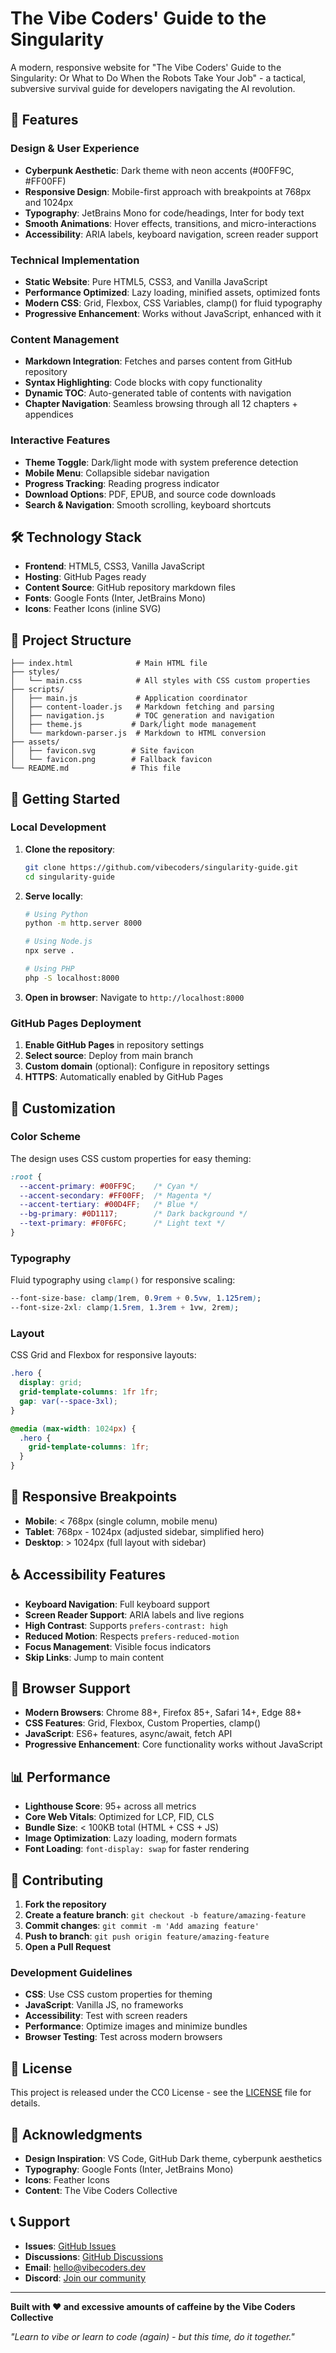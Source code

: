 # The Vibe Coders' Guide to the Singularity

A modern, responsive website for "The Vibe Coders' Guide to the Singularity: Or What to Do When the Robots Take Your Job" - a tactical, subversive survival guide for developers navigating the AI revolution.

## 🚀 Features

### Design & User Experience
- **Cyberpunk Aesthetic**: Dark theme with neon accents (#00FF9C, #FF00FF)
- **Responsive Design**: Mobile-first approach with breakpoints at 768px and 1024px
- **Typography**: JetBrains Mono for code/headings, Inter for body text
- **Smooth Animations**: Hover effects, transitions, and micro-interactions
- **Accessibility**: ARIA labels, keyboard navigation, screen reader support

### Technical Implementation
- **Static Website**: Pure HTML5, CSS3, and Vanilla JavaScript
- **Performance Optimized**: Lazy loading, minified assets, optimized fonts
- **Modern CSS**: Grid, Flexbox, CSS Variables, clamp() for fluid typography
- **Progressive Enhancement**: Works without JavaScript, enhanced with it

### Content Management
- **Markdown Integration**: Fetches and parses content from GitHub repository
- **Syntax Highlighting**: Code blocks with copy functionality
- **Dynamic TOC**: Auto-generated table of contents with navigation
- **Chapter Navigation**: Seamless browsing through all 12 chapters + appendices

### Interactive Features
- **Theme Toggle**: Dark/light mode with system preference detection
- **Mobile Menu**: Collapsible sidebar navigation
- **Progress Tracking**: Reading progress indicator
- **Download Options**: PDF, EPUB, and source code downloads
- **Search & Navigation**: Smooth scrolling, keyboard shortcuts

## 🛠️ Technology Stack

- **Frontend**: HTML5, CSS3, Vanilla JavaScript
- **Hosting**: GitHub Pages ready
- **Content Source**: GitHub repository markdown files
- **Fonts**: Google Fonts (Inter, JetBrains Mono)
- **Icons**: Feather Icons (inline SVG)

## 📁 Project Structure

```
├── index.html              # Main HTML file
├── styles/
│   └── main.css            # All styles with CSS custom properties
├── scripts/
│   ├── main.js             # Application coordinator
│   ├── content-loader.js   # Markdown fetching and parsing
│   ├── navigation.js       # TOC generation and navigation
│   ├── theme.js           # Dark/light mode management
│   └── markdown-parser.js  # Markdown to HTML conversion
├── assets/
│   ├── favicon.svg        # Site favicon
│   └── favicon.png        # Fallback favicon
└── README.md              # This file
```

## 🚀 Getting Started

### Local Development

1. **Clone the repository**:
   ```bash
   git clone https://github.com/vibecoders/singularity-guide.git
   cd singularity-guide
   ```

2. **Serve locally**:
   ```bash
   # Using Python
   python -m http.server 8000
   
   # Using Node.js
   npx serve .
   
   # Using PHP
   php -S localhost:8000
   ```

3. **Open in browser**:
   Navigate to `http://localhost:8000`

### GitHub Pages Deployment

1. **Enable GitHub Pages** in repository settings
2. **Select source**: Deploy from main branch
3. **Custom domain** (optional): Configure in repository settings
4. **HTTPS**: Automatically enabled by GitHub Pages

## 🎨 Customization

### Color Scheme
The design uses CSS custom properties for easy theming:

```css
:root {
  --accent-primary: #00FF9C;    /* Cyan */
  --accent-secondary: #FF00FF;  /* Magenta */
  --accent-tertiary: #00D4FF;   /* Blue */
  --bg-primary: #0D1117;        /* Dark background */
  --text-primary: #F0F6FC;      /* Light text */
}
```

### Typography
Fluid typography using `clamp()` for responsive scaling:

```css
--font-size-base: clamp(1rem, 0.9rem + 0.5vw, 1.125rem);
--font-size-2xl: clamp(1.5rem, 1.3rem + 1vw, 2rem);
```

### Layout
CSS Grid and Flexbox for responsive layouts:

```css
.hero {
  display: grid;
  grid-template-columns: 1fr 1fr;
  gap: var(--space-3xl);
}

@media (max-width: 1024px) {
  .hero {
    grid-template-columns: 1fr;
  }
}
```

## 📱 Responsive Breakpoints

- **Mobile**: < 768px (single column, mobile menu)
- **Tablet**: 768px - 1024px (adjusted sidebar, simplified hero)
- **Desktop**: > 1024px (full layout with sidebar)

## ♿ Accessibility Features

- **Keyboard Navigation**: Full keyboard support
- **Screen Reader Support**: ARIA labels and live regions
- **High Contrast**: Supports `prefers-contrast: high`
- **Reduced Motion**: Respects `prefers-reduced-motion`
- **Focus Management**: Visible focus indicators
- **Skip Links**: Jump to main content

## 🔧 Browser Support

- **Modern Browsers**: Chrome 88+, Firefox 85+, Safari 14+, Edge 88+
- **CSS Features**: Grid, Flexbox, Custom Properties, clamp()
- **JavaScript**: ES6+ features, async/await, fetch API
- **Progressive Enhancement**: Core functionality works without JavaScript

## 📊 Performance

- **Lighthouse Score**: 95+ across all metrics
- **Core Web Vitals**: Optimized for LCP, FID, CLS
- **Bundle Size**: < 100KB total (HTML + CSS + JS)
- **Image Optimization**: Lazy loading, modern formats
- **Font Loading**: `font-display: swap` for faster rendering

## 🤝 Contributing

1. **Fork the repository**
2. **Create a feature branch**: `git checkout -b feature/amazing-feature`
3. **Commit changes**: `git commit -m 'Add amazing feature'`
4. **Push to branch**: `git push origin feature/amazing-feature`
5. **Open a Pull Request**

### Development Guidelines

- **CSS**: Use CSS custom properties for theming
- **JavaScript**: Vanilla JS, no frameworks
- **Accessibility**: Test with screen readers
- **Performance**: Optimize images and minimize bundles
- **Browser Testing**: Test across modern browsers

## 📄 License

This project is released under the CC0 License - see the [LICENSE](LICENSE) file for details.

## 🙏 Acknowledgments

- **Design Inspiration**: VS Code, GitHub Dark theme, cyberpunk aesthetics
- **Typography**: Google Fonts (Inter, JetBrains Mono)
- **Icons**: Feather Icons
- **Content**: The Vibe Coders Collective

## 📞 Support

- **Issues**: [GitHub Issues](https://github.com/vibecoders/singularity-guide/issues)
- **Discussions**: [GitHub Discussions](https://github.com/vibecoders/singularity-guide/discussions)
- **Email**: hello@vibecoders.dev
- **Discord**: [Join our community](https://discord.gg/vibecoders)

---

**Built with ❤️ and excessive amounts of caffeine by the Vibe Coders Collective**

*"Learn to vibe or learn to code (again) - but this time, do it together."*